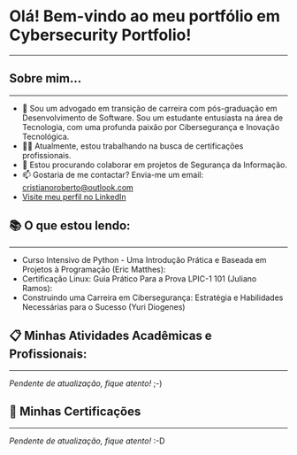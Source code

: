 # Olá! Bem-vindo ao meu portfólio em Cybersecurity Portfolio!
***


## Sobre mim...
***
- 🌱 Sou um advogado em transição de carreira com pós-graduação em Desenvolvimento de Software. Sou um estudante entusiasta na área de Tecnologia, com uma profunda paixão por Cibersegurança e Inovação Tecnológica.
-	🧑‍🎓 Atualmente, estou trabalhando na busca de certificações profissionais.
-	🔭 Estou procurando colaborar em projetos de Segurança da Informação.
- 📫 Gostaria de me contactar? Envia-me um email: cristianoroberto@outlook.com
- [Visite meu perfil no LinkedIn](https://www.linkedin.com/in/cristianoroberto/)

## 📚 O que estou lendo:
***
- Curso Intensivo de Python - Uma Introdução Prática e Baseada em Projetos à Programação (Eric Matthes):
- Certificação Linux: Guia Prático Para a Prova LPIC-1 101 (Juliano Ramos):
- Construindo uma Carreira em Cibersegurança: Estratégia e Habilidades Necessárias para o Sucesso (Yuri Diogenes)

## 📋 Minhas Atividades Acadêmicas e Profissionais:
***
*Pendente de atualização, fique atento!* ;-)


## 📃 Minhas Certificações
***
*Pendente de atualização, fique atento!* :-D
